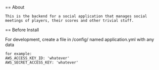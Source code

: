 == About

	This is the backend for a social application that manages social meetings of players, their scores and other trivial stuff.

== Before Install

  For development, create a file in /config/ named application.yml with any data
  	
  	for example: 
  	AWS_ACCESS_KEY_ID: 'whatever'
	AWS_SECRET_ACCESS_KEY: 'whatever'
